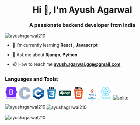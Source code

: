 <h1 align="center">Hi 👋, I'm Ayush Agarwal</h1>
<h3 align="center">A passionate backend developer from India</h3>

<p align="left"> <img src="https://komarev.com/ghpvc/?username=ayushagarwal210&label=Profile%20views&color=0e75b6&style=flat" alt="ayushagarwal210" /> </p>

- 🌱 I’m currently learning **React , Javascript**

- 💬 Ask me about **Django, Python**

- 📫 How to reach me **ayush.agarwal.ggn@gmail.com**


<h3 align="left">Languages and Tools:</h3>
<p align="left"> <a href="https://getbootstrap.com" target="_blank"> <img src="https://raw.githubusercontent.com/devicons/devicon/master/icons/bootstrap/bootstrap-plain-wordmark.svg" alt="bootstrap" width="40" height="40"/> </a> <a href="https://www.cprogramming.com/" target="_blank"> <img src="https://raw.githubusercontent.com/devicons/devicon/master/icons/c/c-original.svg" alt="c" width="40" height="40"/> </a> <a href="https://www.w3schools.com/cpp/" target="_blank"> <img src="https://raw.githubusercontent.com/devicons/devicon/master/icons/cplusplus/cplusplus-original.svg" alt="cplusplus" width="40" height="40"/> </a> <a href="https://www.w3schools.com/css/" target="_blank"> <img src="https://raw.githubusercontent.com/devicons/devicon/master/icons/css3/css3-original-wordmark.svg" alt="css3" width="40" height="40"/> </a> <a href="https://www.djangoproject.com/" target="_blank"> <img src="https://raw.githubusercontent.com/devicons/devicon/master/icons/django/django-original.svg" alt="django" width="40" height="40"/> </a> <a href="https://www.w3.org/html/" target="_blank"> <img src="https://raw.githubusercontent.com/devicons/devicon/master/icons/html5/html5-original-wordmark.svg" alt="html5" width="40" height="40"/> </a> <a href="https://www.java.com" target="_blank"> <img src="https://raw.githubusercontent.com/devicons/devicon/master/icons/java/java-original.svg" alt="java" width="40" height="40"/> </a> <a href="https://reactjs.org/" target="_blank"> <img src="https://raw.githubusercontent.com/devicons/devicon/master/icons/react/react-original-wordmark.svg" alt="react" width="40" height="40"/> </a> <a href="https://www.sqlite.org/" target="_blank"> <img src="https://www.vectorlogo.zone/logos/sqlite/sqlite-icon.svg" alt="sqlite" width="40" height="40"/> </a> </p>

<p><img align="left" src="https://github-readme-stats.vercel.app/api/top-langs?username=ayushagarwal210&show_icons=true&locale=en&layout=compact" alt="ayushagarwal210" /></p>

<p>&nbsp;<img align="center" src="https://github-readme-stats.vercel.app/api?username=ayushagarwal210&show_icons=true&locale=en" alt="ayushagarwal210" /></p>

<p><img align="center" src="https://github-readme-streak-stats.herokuapp.com/?user=ayushagarwal210&" alt="ayushagarwal210" /></p>
